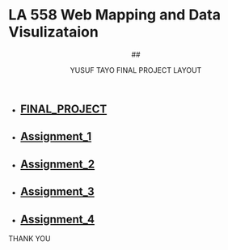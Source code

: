 # LA 558 Web Mapping and Data Visulizataion 

 <header>
## <p>YUSUF TAYO FINAL PROJECT LAYOUT</p>
 </header>

- <p><a href="https://tayoyusuf.github.io/LA558_2022_YUSUF/web/project.html"><h2>FINAL_PROJECT</h2></a>
- <p><a href="https://tayoyusuf.github.io/LA558_2022_YUSUF/web/assignment1.html"><h2>Assignment_1</h2></a>   
- <a href="https://tayoyusuf.github.io/LA558_2022_YUSUF/web/Assignment2b.html"><h2>Assignment_2</h2></a>  
- <a href="https://tayoyusuf.github.io/LA558_2022_YUSUF/web/Assignment_3/assignment3.html"><h2>Assignment_3</h2></a>

- <a href="https://tayoyusuf.github.io/LA558_2022_YUSUF/web/Assignment4.html"><h2>Assignment_4</h2></a>
</p>
  </article>
</section>

<footer>
  <p>THANK YOU</p>
</footer>

</body>
</html>

